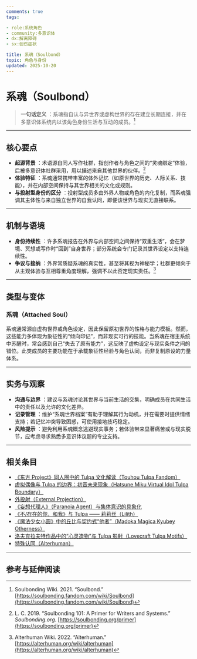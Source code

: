 ```yaml
---
comments: true
tags:

- role:系统角色
- community:多意识体
- dx:解离障碍
- sx:创伤症状

title: 系魂（Soulbond）
topic: 角色与身份
updated: 2025-10-20
---
```


# 系魂（Soulbond）

>  **一句话定义** ：系魂指自认与异世界或虚构世界的存在建立长期连接，并在多意识体系统内以该角色身份生活与互动的成员。[^soulbondwiki]

---

## 核心要点

-  **起源背景** ：术语源自同人写作社群，指创作者与角色之间的“灵魂绑定”体验，后被多意识体社群采用，用以描述来自其他世界的伙伴。[^soulbonding101]
-  **体验特征** ：系魂通常携带丰富的体外记忆（如原世界的历史、人际关系、技能），并在内部空间保持与其世界相关的文化或规则。
-  **与投射型身份的区分** ：投射型成员多由外界人物或角色的内化复制，而系魂强调其主体性与来自独立世界的自我认同，即便该世界与现实无直接联系。

---

## 机制与语境

-  **身份持续性** ：许多系魂报告在外界与内部空间之间保持“双重生活”，会在梦境、冥想或写作时“回到”自身世界；部分系统会专门记录其世界设定以支持连续性。
-  **争议与接纳** ：外界常质疑系魂的真实性，甚至将其视为神秘学；社群更倾向于从主观体验与互相尊重角度理解，强调不以此否定现实责任。[^alterhuman-wiki]

---

## 类型与变体

### 系魂（Attached Soul）

系魂通常源自虚构世界或角色设定，因此保留原初世界的性格与能力模板。然而，这些能力多体现为象征性的“倾向印记”，而非现实可行的技能。当系魂在宿主系统中苏醒时，常会感到自己“失去了原有能力”，这反映了虚构设定与现实条件之间的错位。此类成员的主要功能在于承载象征性经验与角色认同，而非复制原设的力量体系。

---

## 实务与观察

-  **沟通与边界** ：建议与系魂讨论其世界与当前生活的交集，明确成员在共同生活中的责任以及允许的文化差异。
-  **记录管理** ：维护“系魂世界档案”有助于理解其行为动机，并在需要时提供情绪支持；若记忆冲突导致困惑，可使用接地技巧稳定。
-  **风险提示** ：避免利用系魂概念逃避现实事务；若体验带来显著痛苦或与现实脱节，应考虑寻求熟悉多意识体议题的专业支持。

---

## 相关条目

- [《东方 Project》同人圈中的 Tulpa 文化解读（Touhou Tulpa Fandom）](Touhou-Tulpa-Fandom.md)
- [虚拟偶像与 Tulpa 的边界：初音未来现象（Hatsune Miku Virtual Idol Tulpa Boundary）](Hatsune-Miku-Virtual-Idol-Tulpa-Boundary.md)
- [外投射（External Projection）](External-Projection.md)
- [《妄想代理人》（Paranoia Agent）与集体意识的具象化](Paranoia-Agent-Collective-Consciousness.md)
- [《不/存在的你，和我》与 Tulpa —— 莉莉丝（Lilith）](Nonexistent-You-And-Me-Tulpa-Lilith.md)
- [《魔法少女小圆》中的丘比与契约式“他者”（Madoka Magica Kyubey Otherness）](Madoka-Magica-Kyubey-Otherness.md)
- [洛夫克拉夫特作品中的“心灵造物”与 Tulpa 影射（Lovecraft Tulpa Motifs）](Lovecraft-Tulpa-Motifs.md)
- [特殊认同（Alterhuman）](Alterhuman.md)

---

## 参考与延伸阅读

[^soulbondwiki]: Soulbonding Wiki. 2021. “Soulbond.” [https://soulbonding.fandom.com/wiki/Soulbond](https://soulbonding.fandom.com/wiki/Soulbond)
[^soulbonding101]: L. C. 2019. “Soulbonding 101: A Primer for Writers and Systems.” *Soulbonding.org*. [https://soulbonding.org/primer](https://soulbonding.org/primer)
[^alterhuman-wiki]: Alterhuman Wiki. 2022. “Alterhuman.” [https://alterhuman.org/wiki/alterhuman](https://alterhuman.org/wiki/alterhuman)

